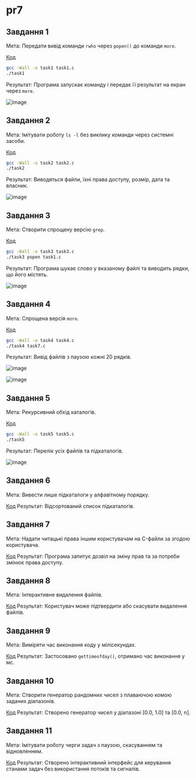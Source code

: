 # pr7

## Завдання 1
Мета: Передати вивід команди `rwho` через `popen()` до команди `more`.

[Код](https://github.com/VladHume/pr7/blob/main/task1.c)
```sh
gcc -Wall -o task1 task1.c
./task1
```
Результат: Програма запускає команду і передає її результат на екран через `more`.

![image](https://github.com/user-attachments/assets/54d1b221-f9f9-467f-b0d5-d1b7834b79d7)


## Завдання 2
Мета: Імітувати роботу `ls -l` без виклику команди через системні засоби.

[Код](https://github.com/VladHume/pr7/blob/main/task2.c)
```sh
gcc -Wall -o task2 task2.c
./task2
```

Результат: Виводяться файли, їхні права доступу, розмір, дата та власник.

![image](https://github.com/user-attachments/assets/f0939ab4-a6af-4265-ae73-78c596d7fe54)

## Завдання 3
Мета: Створити спрощену версію `grep`.

[Код](https://github.com/VladHume/pr7/blob/main/task3.c)
```sh
gcc -Wall -o task3 task3.c
./task3 popen task1.c
```

Результат: Програма шукає слово у вказаному файлі та виводить рядки, що його містять.

![image](https://github.com/user-attachments/assets/654bdd1b-83ae-49bc-8ab0-1372a3d6c979)

## Завдання 4
Мета: Спрощена версія `more`.

[Код](https://github.com/VladHume/pr7/blob/main/task4.c)
```sh
gcc -Wall -o task4 task4.c
./task4 task7.c
```

Результат: Вивід файлів з паузою кожні 20 рядків.

![image](https://github.com/user-attachments/assets/10053919-d78c-4a02-b7d7-cb7f0e2e4309)

![image](https://github.com/user-attachments/assets/faa16ba9-1bf7-4e63-9a7a-96c5c2e59c64)

## Завдання 5
Мета: Рекурсивний обхід каталогів.

[Код](https://github.com/VladHume/pr7/blob/main/task5.c)
```sh
gcc -Wall -o task5 task5.c
./task5
```

Результат: Перелік усіх файлів та підкаталогів.

![image](https://github.com/user-attachments/assets/fd810f5d-964f-46d3-b60d-0c5d98841ed4)

## Завдання 6
Мета: Вивести лише підкаталоги у алфавітному порядку.

[Код](https://github.com/VladHume/pr7/blob/main/task6.c)
Результат: Відсортований список підкаталогів.


## Завдання 7
Мета: Надати читацькі права іншим користувачам на C-файли за згодою користувача.

[Код](https://github.com/VladHume/pr7/blob/main/task7.c)
Результат: Програма запитує дозвіл на зміну прав та за потреби змінює права доступу.

## Завдання 8
Мета: Інтерактивне видалення файлів.

[Код](https://github.com/VladHume/pr7/blob/main/task8.c)
Результат: Користувач може підтвердити або скасувати видалення файлів.


## Завдання 9
Мета: Виміряти час виконання коду у мілісекундах.

[Код](https://github.com/VladHume/pr7/blob/main/task9.c)
Результат: Застосовано `gettimeofday()`, отримано час виконання у мс.


## Завдання 10
Мета: Створити генератор рандомних чисел з плаваючою комою заданих діапазонів.

[Код](https://github.com/VladHume/pr7/blob/main/task10.c)
Результат: Створено генератор чисел у діапазоні [0.0, 1.0] та [0.0, n].


## Завдання 11
Мета: Імітувати роботу черги задач з паузою, скасуванням та відновленням.

[Код](https://github.com/VladHume/pr7/blob/main/task11.c)
Результат: Створено інтерактивний інтерфейс для керування станами задач без використання потоків та сигналів.
